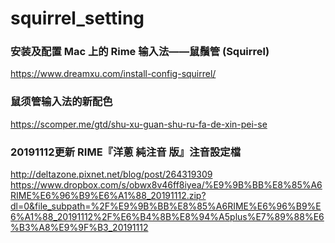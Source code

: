 # squirrel_setting

### 安装及配置 Mac 上的 Rime 输入法——鼠鬚管 (Squirrel)
https://www.dreamxu.com/install-config-squirrel/

### 鼠须管输入法的新配色
https://scomper.me/gtd/shu-xu-guan-shu-ru-fa-de-xin-pei-se

### 20191112更新 RIME『洋蔥 純注音 版』注音設定檔
http://deltazone.pixnet.net/blog/post/264319309
https://www.dropbox.com/s/obwx8v46ff8iyea/%E9%9B%BB%E8%85%A6RIME%E6%96%B9%E6%A1%88_20191112.zip?dl=0&file_subpath=%2F%E9%9B%BB%E8%85%A6RIME%E6%96%B9%E6%A1%88_20191112%2F%E6%B4%8B%E8%94%A5plus%E7%89%88%E6%B3%A8%E9%9F%B3_20191112
